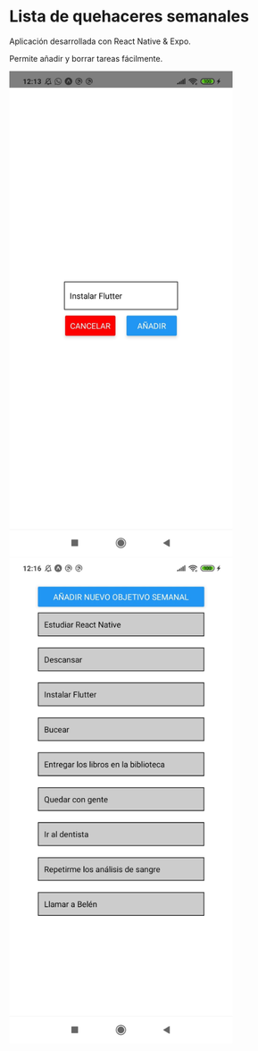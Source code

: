 # Lista de quehaceres semanales

Aplicación desarrollada con React Native & Expo.

Permite añadir y borrar tareas fácilmente.

<img src="/img/vista1.jpeg" width="400"><img src="/img/vista2.jpeg" width="400">
